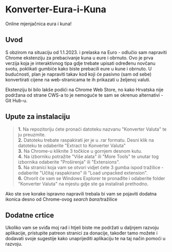 # Konverter-Eura-i-Kuna
Online mjenjačnica eura i kuna!


## Uvod
S obzirom na situaciju od 1.1.2023. i prelaska na Euro - odlučio sam napraviti Chrome ekstenziju za prebacivanje kuna u eure i obrnuto. Ovo je prva verzija koja je interaktivnog tipa gdje trebate upisati određenu novčanu svotu, poklikati gumbiće kako biste prebacili eure u kune i obrnuto. 
U budućnosti, plan je napraviti takav kod koji će pasivno (sam od sebe) konvertirati cijene na web-stranicama te ih prikazati u željenoj valuti.

Ekstenziju bi bilo lakše podići na Chrome Web Store, no kako Hrvatska nije podržana od strane CWS-a to je nemoguće te sam se okrenuo alternativi - Git Hub-u.

## Upute za instalaciju
>**1.** Na repozitoriju ćete pronaći datoteku nazvanu "Konverter Valuta" te ju preuzmite.  
>**2.** Datoteku trebate raspakirati jer je u .rar formatu. Desni klik na datoteku te odaberite "Extract to Konverter Valuta"  
>**3.** Na Chrome-u kliknite 3 točkice u gornjem desnom kutu.  
>**4.** Na izborniku potražite "Više alata" ili "More Tools" te unutar tog izbornika odaberite "Proširenja" ili "Extensions".  
>**5.** Na stranici koja vam se otvori vidjet ćete 3 gumba ispod tražilice - odaberite "Učitaj raspakirano" ili "Load unpacked extension".  
>**6.** Otvorit će vam se Windows Explorer te pronađite i odaberite folder "Konverter Valuta" na mjestu gdje ste ga instalirali prethodno.  

Ako ste sve korake ispravno napravili trebala bi vam se pojaviti dodatna ikonica desno od Chrome-ovog *search bara*/tražilice


## Dodatne crtice
Ukoliko vam se sviđa moj rad i htjeli biste me podržati u daljnjem razvoju aplikacije, pristupite patreon stranici za donacije, također tamo možete i dodavati svoje sugestije kako unaprijediti aplikaciju te na taj način pomoći u razvoju.
